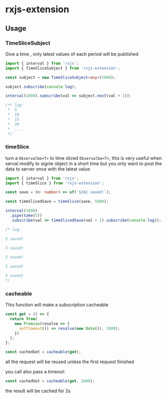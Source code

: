 # rxjs-extension

## Usage

### TimeSliceSubject

Give a time , only latest values of each period will be published

```ts
import { interval } from 'rxjs';
import { TimeSliceSubject } from 'rxjs-extension';

const subject = new TimeSliceSubject<any>(5000);

subject.subscribe(console.log);

interval(1000).subscribe(val => subject.next(val + 1));

/** log:
 *  5
 *  10
 *  15
 *  20
 *  ...
 */
```

### timeSlice

turn a `Observalbe<T>` to time sliced `Observalbe<T>`, this is very useful when serval modify to signle object in a short time but you only want to post the data to server once with the latest value

```ts
import { interval } from 'rxjs';
import { timeSlice } from 'rxjs-extension';

const save = (n: number) => of(`${n} saved!`);

const timeSlicedSave = timeSlice(save, 5000);

interval(1000)
  .pipe(take(5))
  .subscribe(val => timeSlicedSave(val + 1).subscribe(console.log));

/* log:

5 saved! ​​​​​

5 saved! ​​​​​

5 saved! ​​​​​

5 saved! ​​​​​

5 saved! ​​​
*/
```

### cacheable

This function will make a subscription cacheable

```ts
const get = () => {
  return from(
    new Promise(resolve => {
      setTimeout(() => resolve(new Date()), 2000);
    })
  );
};

const cachedGet = cacheable(get);
```

all the request will be reused unless the first request finished

you call also pass a timeout:

```ts
const cachedGet = cacheable(get, 2000);
```

the result will be cached for 2s
